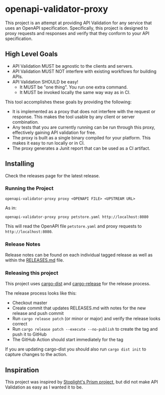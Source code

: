# openapi-validator-proxy

This project is an attempt at providing API Validation for any service that
uses an OpenAPI specification. Specifically, this project is designed to proxy
requests and responses and verify that they conform to your API specification.

## High Level Goals
- API Validation MUST be agnostic to the clients and servers.
- API Validation MUST NOT interfere with existing workflows for building APIs.
- API Validation SHOULD be easy!
	- It MUST be "one thing". You run one extra command.
    - It MUST be invoked locally the same way way as in CI.

This tool accomplishes these goals by providing the following:
- It is implemented as a proxy that does not interfere with the request or response. This makes the tool usable by any client or server combination.
- Any tests that you are currently running can be run through this proxy, effectively gaining API validation for free.
- The proxy is built as a single binary compiled for your platform. This makes it easy to run locally or in CI.
- The proxy generates a Junit report that can be used as a CI artifact.

## Installing

Check the releases page for the latest release.

### Running the Project
```
openapi-validator-proxy proxy <OPENAPI FILE> <UPSTREAM URL>

```

As in:
```
openapi-validator-proxy proxy petstore.yaml http://localhost:8080
```

This will read the OpenAPI file `petstore.yaml` and proxy requests to `http://localhost:8080`.

### Release Notes
Release notes can be found on each individual tagged release as well as within the [RELEASES.md](RELEASES.md) file.

### Releasing this project

This project uses [cargo-dist](https://opensource.axo.dev/cargo-dist/) and [cargo-release](https://github.com/crate-ci/cargo-release) for the release process.

The release process looks like this:
- Checkout master
- Create commit that updates RELEASES.md with notes for the new release and push commit
- Run `cargo release patch` (or minor or major) and verify the release looks correct
- Run `cargo release patch --execute --no-publish` to create the tag and push it to GitHub
- The GitHub Action should start immediately for the tag

If you are updating cargo-dist you should also run `cargo dist init` to capture changes to the action.

## Inspiration

This project was inspired by [Stoplight's Prism project](https://stoplight.io/open-source/prism), but did not make API Validation as easy as I wanted it to be.
